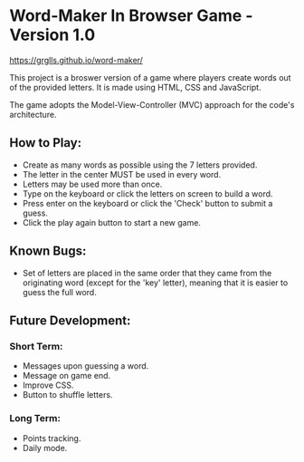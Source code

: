 # Word-Maker In Browser Game - Version 1.0
https://grglls.github.io/word-maker/

This project is a broswer version of a game where players create words out of the provided letters. It is made using HTML, CSS and JavaScript.

The game adopts the Model-View-Controller (MVC) approach for the code's architecture.

## How to Play:
* Create as many words as possible using the 7 letters provided.
* The letter in the center MUST be used in every word.
* Letters may be used more than once.
* Type on the keyboard or click the letters on screen to build a word.
* Press enter on the keyboard or click the 'Check' button to submit a guess.
* Click the play again button to start a new game.

## Known Bugs:
* Set of letters are placed in the same order that they came from the originating word (except for the 'key' letter), meaning that it is easier to guess the full word.

## Future Development:
### Short Term:
* Messages upon guessing a word.
* Message on game end.
* Improve CSS.
* Button to shuffle letters.

### Long Term:
* Points tracking.
* Daily mode.